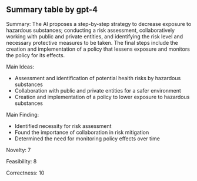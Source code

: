 ## Summary table by gpt-4
Summary: 
The AI proposes a step-by-step strategy to decrease exposure to hazardous substances; conducting a risk assessment, collaboratively working with public and private entities, and identifying the risk level and necessary protective measures to be taken. The final steps include the creation and implementation of a policy that lessens exposure and monitors the policy for its effects.

Main Ideas: 
- Assessment and identification of potential health risks by hazardous substances
- Collaboration with public and private entities for a safer environment
- Creation and implementation of a policy to lower exposure to hazardous substances 

Main Finding: 
- Identified necessity for risk assessment 
- Found the importance of collaboration in risk mitigation
- Determined the need for monitoring policy effects over time

Novelty: 
7

Feasibility: 
8

Correctness: 
10